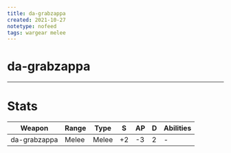 ```yaml
---
title: da-grabzappa
created: 2021-10-27
notetype: nofeed
tags: wargear melee
---
```


# da-grabzappa

---

# Stats

| Weapon       | Range | Type  | S   | AP  | D   | Abilities |
| ------------ | ----- | ----- | --- | --- | --- | --------- |
| da-grabzappa | Melee | Melee | +2  | -3  | 2   | -         | 
